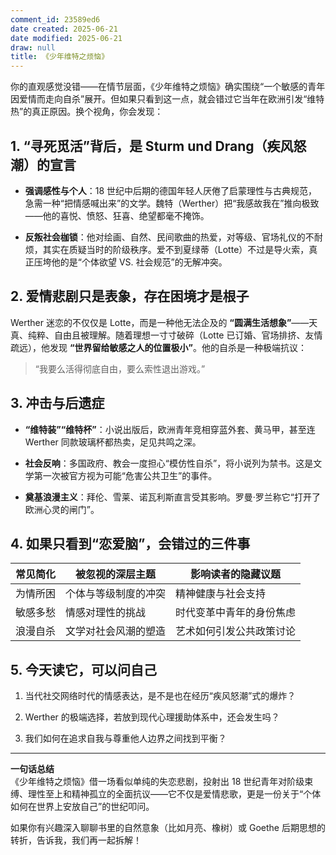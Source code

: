 ```yaml
---
comment_id: 23589ed6
date created: 2025-06-21
date modified: 2025-06-21
draw: null
title: 《少年维特之烦恼》
---
```

你的直观感觉没错——在情节层面，《少年维特之烦恼》确实围绕“一个敏感的青年因爱情而走向自杀”展开。但如果只看到这一点，就会错过它当年在欧洲引发“维特热”的真正原因。换个视角，你会发现：

## 1. “寻死觅活”背后，是 Sturm und Drang（疾风怒潮）的宣言

- **强调感性与个人**：18 世纪中后期的德国年轻人厌倦了启蒙理性与古典规范，急需一种“把情感喊出来”的文学。魏特（Werther）把“我感故我在”推向极致——他的喜悦、愤怒、狂喜、绝望都毫不掩饰。
    
- **反叛社会枷锁**：他对绘画、自然、民间歌曲的热爱，对等级、官场礼仪的不耐烦，其实在质疑当时的阶级秩序。爱不到夏绿蒂（Lotte）不过是导火索，真正压垮他的是“个体欲望 VS. 社会规范”的无解冲突。
    

## 2. 爱情悲剧只是表象，存在困境才是根子

Werther 迷恋的不仅仅是 Lotte，而是一种他无法企及的 **“圆满生活想象”**——天真、纯粹、自由且被理解。随着理想一寸寸破碎（Lotte 已订婚、官场排挤、友情疏远），他发现 **“世界留给敏感之人的位置极小”**。他的自杀是一种极端抗议：

> “我要么活得彻底自由，要么索性退出游戏。”

## 3. 冲击与后遗症

- **“维特装”“维特杯”**：小说出版后，欧洲青年竞相穿蓝外套、黄马甲，甚至连 Werther 同款玻璃杯都热卖，足见共鸣之深。
    
- **社会反响**：多国政府、教会一度担心“模仿性自杀”，将小说列为禁书。这是文学第一次被官方视为可能“危害公共卫生”的事件。
    
- **奠基浪漫主义**：拜伦、雪莱、诺瓦利斯直言受其影响。罗曼·罗兰称它“打开了欧洲心灵的闸门”。
    

## 4. 如果只看到“恋爱脑”，会错过的三件事

|常见简化|被忽视的深层主题|影响读者的隐藏议题|
|---|---|---|
|为情所困|个体与等级制度的冲突|精神健康与社会支持|
|敏感多愁|情感对理性的挑战|时代变革中青年的身份焦虑|
|浪漫自杀|文学对社会风潮的塑造|艺术如何引发公共政策讨论|

## 5. 今天读它，可以问自己

1. 当代社交网络时代的情感表达，是不是也在经历“疾风怒潮”式的爆炸？
    
2. Werther 的极端选择，若放到现代心理援助体系中，还会发生吗？
    
3. 我们如何在追求自我与尊重他人边界之间找到平衡？
    

---

**一句话总结**  
《少年维特之烦恼》借一场看似单纯的失恋悲剧，投射出 18 世纪青年对阶级束缚、理性至上和精神孤立的全面抗议——它不仅是爱情悲歌，更是一份关于“个体如何在世界上安放自己”的世纪叩问。

如果你有兴趣深入聊聊书里的自然意象（比如月亮、橡树）或 Goethe 后期思想的转折，告诉我，我们再一起拆解！
